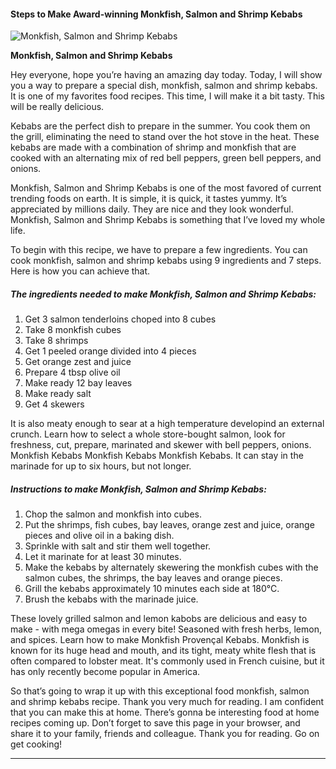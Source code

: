             

#### Steps to Make Award-winning Monkfish, Salmon and Shrimp Kebabs

![Monkfish, Salmon and Shrimp Kebabs](https://img-global.cpcdn.com/recipes/5716638933450752/751x532cq70/monkfish-salmon-and-shrimp-kebabs-recipe-main-photo.jpg)

**Monkfish, Salmon and Shrimp Kebabs**

Hey everyone, hope you’re having an amazing day today. Today, I will show you a way to prepare a special dish, monkfish, salmon and shrimp kebabs. It is one of my favorites food recipes. This time, I will make it a bit tasty. This will be really delicious.

Kebabs are the perfect dish to prepare in the summer. You cook them on the grill, eliminating the need to stand over the hot stove in the heat. These kebabs are made with a combination of shrimp and monkfish that are cooked with an alternating mix of red bell peppers, green bell peppers, and onions.

Monkfish, Salmon and Shrimp Kebabs is one of the most favored of current trending foods on earth. It is simple, it is quick, it tastes yummy. It’s appreciated by millions daily. They are nice and they look wonderful. Monkfish, Salmon and Shrimp Kebabs is something that I’ve loved my whole life.

To begin with this recipe, we have to prepare a few ingredients. You can cook monkfish, salmon and shrimp kebabs using 9 ingredients and 7 steps. Here is how you can achieve that.

##### The ingredients needed to make Monkfish, Salmon and Shrimp Kebabs:

1.  Get 3 salmon tenderloins choped into 8 cubes
2.  Take 8 monkfish cubes
3.  Take 8 shrimps
4.  Get 1 peeled orange divided into 4 pieces
5.  Get orange zest and juice
6.  Prepare 4 tbsp olive oil
7.  Make ready 12 bay leaves
8.  Make ready salt
9.  Get 4 skewers

It is also meaty enough to sear at a high temperature developind an external crunch. Learn how to select a whole store-bought salmon, look for freshness, cut, prepare, marinated and skewer with bell peppers, onions. Monkfish Kebabs Monkfish Kebabs Monkfish Kebabs. It can stay in the marinade for up to six hours, but not longer.

##### Instructions to make Monkfish, Salmon and Shrimp Kebabs:

1.  Chop the salmon and monkfish into cubes.
2.  Put the shrimps, fish cubes, bay leaves, orange zest and juice, orange pieces and olive oil in a baking dish.
3.  Sprinkle with salt and stir them well together.
4.  Let it marinate for at least 30 minutes.
5.  Make the kebabs by alternately skewering the monkfish cubes with the salmon cubes, the shrimps, the bay leaves and orange pieces.
6.  Grill the kebabs approximately 10 minutes each side at 180°C.
7.  Brush the kebabs with the marinade juice.

These lovely grilled salmon and lemon kabobs are delicious and easy to make - with mega omegas in every bite! Seasoned with fresh herbs, lemon, and spices. Learn how to make Monkfish Provençal Kebabs. Monkfish is known for its huge head and mouth, and its tight, meaty white flesh that is often compared to lobster meat. It's commonly used in French cuisine, but it has only recently become popular in America.

So that’s going to wrap it up with this exceptional food monkfish, salmon and shrimp kebabs recipe. Thank you very much for reading. I am confident that you can make this at home. There’s gonna be interesting food at home recipes coming up. Don’t forget to save this page in your browser, and share it to your family, friends and colleague. Thank you for reading. Go on get cooking!

* * *